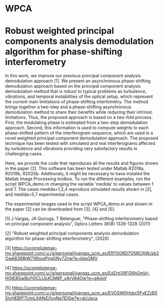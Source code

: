 # WPCA
# Robust weighted principal components analysis demodulation algorithm for phase-shifting interferometry

In this work, we improve our previous principal component analysis demodulation approach [1]. We present an asynchronous phase-shifting demodulation approach based on the principal component analysis demodulation method that is robust to typical problems as turbulence, vibrations, and temporal instabilities of the optical setup,  which represent the current main limitations of phase-shifting interfometry. The method brings together a two-step and a phase-shifting asynchronous demodulation method to share their benefits while reducing their intrinsic limitations. Thus, the proposed approach is based on a two-fold process. First, the modulating phase is estimated from a two-step demodulation approach. Second, this information is used to compute weights to each phase-shifted pattern of the interferogram sequence, which are used in a novel weighted principal component demodulation approach. The proposed technique has been tested with simulated and real interferograms affected by turbulence and vibrations providing very satisfactory results in challenging cases.

Here, we provide the code that reproduces all the results and figures shown in the paper [2]. This software has been tested under Matlab R2018a, R2019b, R2020b. Additionaly, it might be necessary to have instaled the Matlab Image Processing toolbox. To run the different examples, run the script WPCA_demo.m changing the variable 'medida' to values between 1 and 7. The cases medida=1,2,4 reproduce simulated results shown in [2], and medida=5,7 experimental cases.

The experimental images used in the script WPCA_demo.m and shown in the paper [2] can be downloaded from [3], [4] and [5].

[1] J Vargas, JA Quiroga, T Belenguer, "Phase-shifting interferometry based on principal component analysis", Optics Letters 36(8) 1326-1328 (2011)

[2] "Robust weighted principal components analysis demodulation algorithm for phase-shifting interferometry", (2020)

[3] https://ucomplutense-my.sharepoint.com/:u:/g/personal/jvargas_ucm_es/ERT0GRD7G5RClIjWJzk2OwAB3RBjW716hsgPirgGNy7Znw?e=kkqOMV

[4] https://ucomplutense-my.sharepoint.com/:u:/g/personal/jvargas_ucm_es/EdZrb39FG6hGmVr-HOtE8SwBuYI0CLUsXCM8P_xArV84Ow?e=gAiioV

[5] https://ucomplutense-my.sharepoint.com/:u:/g/personal/jvargas_ucm_es/EVOSW0Hsbc5FvEZzB5SIyHEBfF7UmLXAfkEi1voNq7ElGw?e=aUJqca 


